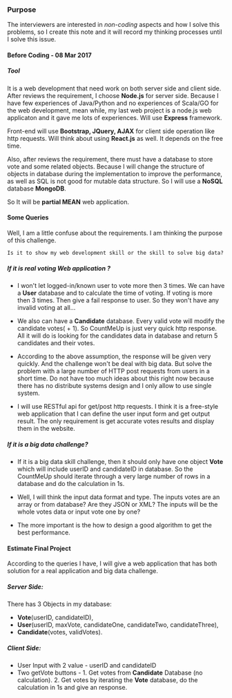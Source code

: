 ### Purpose
The interviewers are interested in _non-coding_ aspects and how I solve this problems, so I create this note and it will record my thinking processes until I solve this issue.

#### Before Coding - 08 Mar 2017
##### Tool
It is a web development that need work on both server side and client side. After reviews the requirement, I choose __Node.js__ for server side. Because I have few experiences of Java/Python and no experiences of Scala/GO for the web development, mean while, my last web project is a node.js web applicaton and it gave me lots of experiences. Will use __Express__ framework.

Front-end will use __Bootstrap, JQuery, AJAX__ for client side operation like http requests. Will think about using __React.js__ as well. It depends on the free time.

Also, after reviews the requirement, there must have a database to store vote and some related objects. Because I will change the structure of objects in database during the implementation to improve the performance, as well as SQL is not good for mutable data structure. So I will use a __NoSQL__ database __MongoDB__.

So It will be __partial MEAN__ web application.

#### Some Queries
Well, I am a little confuse about the requirements. I am thinking the purpose of this challenge.
```
Is it to show my web development skill or the skill to solve big data?
```
##### If it is real voting Web application ?
* I won't let logged-in/known user to vote more then 3 times. We can have a __User__ database and to calculate the time of voting. If voting is more then 3 times. Then give a fail response to user.
So they won't have any invalid voting at all...

* We also can have a __Candidate__ database. Every valid vote will modify the candidate votes( + 1). So CountMeUp is just very quick http response. All it will do is looking for the candidates data in database and return 5 candidates and their votes.

* According to the above assumption, the response will be given very quickly. And the challenge won't be deal with big data. But solve the problem with a large number of HTTP post requests from users in a short time. Do not have too much ideas about this right now because there has no distribute systems design and I only allow to use single system.

* I will use RESTful api for get/post http requests. I think it is a free-style web application that I can define the user input form and get output result. The only requirement is get accurate votes results and display them in the website.

##### If it is a big data challenge?
* If it is a big data skill challenge, then it should only have one object __Vote__ which will include userID and candidateID in database. So the CountMeUp should iterate through a very large number of rows in a database and do the calculation in 1s.

* Well, I will think the input data format and type. The inputs votes are an array or from database? Are they JSON or XML? The inputs will be the whole votes data or input vote one by one?

* The more important is the how to design a good algorithm to get the best performance.

#### Estimate Final Project
According to the queries I have, I will give a web application that has both solution for a real application and big data challenge.
##### Server Side:

There has 3 Objects in my database:
 * __Vote__(userID, candidateID),
 * __User__(userID, maxVote, candidateOne, candidateTwo, candidateThree),
 * __Candidate__(votes, validVotes).

##### Client Side:
* User Input with 2 value - userID and candidateID
* Two getVote buttons - 1. Get votes from __Candidate__ Database (no calculation). 2. Get votes by iterating the __Vote__ database, do the calculation in 1s and give an response.
